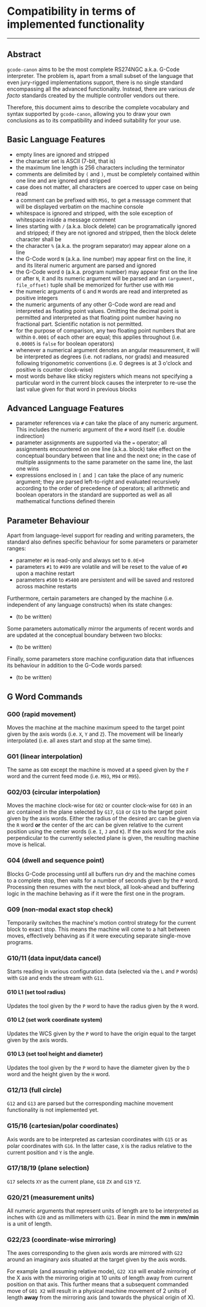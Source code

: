 # Compatibility in terms of implemented functionality

* * *

## Abstract

`gcode-canon` aims to be the most complete RS274NGC a.k.a. G-Code interpreter.
The problem is, apart from a small subset of the language that even jury-rigged
implementations support, there is no single standard encompassing all the
advanced functionality. Instead, there are various *de facto* standards created
by the multiple controller vendors out there.

Therefore, this document aims to describe the complete vocabulary and syntax
supported by `gcode-canon`, allowing you to draw your own conclusions as to its
compatibility and indeed suitability for your use.

## Basic Language Features

* empty lines are ignored and stripped
* the character set is ASCII (7-bit, that is)
* the maximum line length is 256 characters including the terminator
* comments are delimited by `(` and `)`, must be completely contained within
one line and are ignored and stripped
* case does not matter, all characters are coerced to upper case on being read
* a comment can be prefixed with `MSG,` to get a message comment that will be
displayed verbatim on the machine console
* whitespace is ignored and stripped, with the sole exception of whitespace
inside a message comment
* lines starting with `/` (a.k.a. block delete) can be programatically ignored
and stripped; if they are not ignored and stripped, then the block delete
character shall be
* the character `%` (a.k.a. the program separator) may appear alone on a line
* the G-Code word `N` (a.k.a. line number) may appear first on the line, it and
its literal numeric argument are parsed and ignored
* the G-Code word `O` (a.k.a. program number) may appear first on the line or
after `N`, it and its numeric argument will be parsed and an
`(argument, file_offset)` tuple shall be memorized for further use with `M98`
* the numeric arguments of `G` and `M` words are read and interpreted as
positive integers
* the numeric arguments of any other G-Code word are read and interpreted as
floating point values. Omitting the decimal point is permitted and interpreted
as that floating point number having no fractional part. Scientific notation is
not permitted.
* for the purpose of comparison, any two floating point numbers that are within
`0.0001` of each other are equal; this applies throughout (i.e. `0.00005` is
`false` for boolean operators)
* whenever a numerical argument denotes an angular measurement, it will be
interpreted as degrees (i.e. not radians, nor grads) and measured following
trigonometric conventions (i.e. 0 degrees is at 3 o'clock and positive is
counter clock-wise)
* most words behave like sticky registers which means not specifying a
particular word in the current block causes the interpreter to re-use the last
value given for that word in previous blocks

## Advanced Language Features

* parameter references via `#` can take the place of any numeric argument. This
includes the numeric argument of the `#` word itself (i.e. double indirection)
* parameter assignments are supported via the `=` operator; all assignments
encountered on one line (a.k.a. block) take effect on the conceptual boundary
between that line and the next one; in the case of multiple assignments to the
same parameter on the same line, the last one wins
* expressions enclosed in `[` and `]` can take the place of any numeric
argument; they are parsed left-to-right and evaluated recursively according to
the order of precedence of operators; all arithmetic and boolean operators in
the standard are supported as well as all mathematical functions defined
therein

## Parameter Behaviour

Apart from language-level support for reading and writing parameters, the
standard also defines specific behaviour for some parameters or parameter
ranges:

* parameter `#0` is read-only and always set to `0.0E+0`
* parameters `#1` to `#499` are volatile and will be reset to the value of `#0`
upon a machine restart
* parameters `#500` to `#5400` are persistent and will be saved and restored
across machine restarts

Furthermore, certain parameters are changed by the machine (i.e. independent of
any language constructs) when its state changes:

* (to be written)

Some parameters automatically mirror the arguments of recent words and are
updated at the conceptual boundary between two blocks:

* (to be written)

Finally, some parameters store machine configuration data that influences its
behaviour in addition to the G-Code words parsed:

* (to be written)

## G Word Commands

### G00 (rapid movement)

Moves the machine at the machine maximum speed to the target point given by the
axis words (i.e. `X`, `Y` and `Z`). The movement will be linearly interpolated
(i.e. all axes start and stop at the same time).

### G01 (linear interpolation)

The same as `G00` except the machine is moved at a speed given by the `F` word
and the current feed mode (i.e. `M93`, `M94` or `M95`).

### G02/03 (circular interpolation)

Moves the machine clock-wise for `G02` or counter clock-wise for `G03` in an arc
contained in the plane selected by `G17`, `G18` or `G19` to the target point
given by the axis words. Either the radius of the desired arc can be given via
the `R` word **or** the center of the arc can be given relative to the current
position using the center words (i.e. `I`, `J` and `K`). If the axis word for
the axis perpendicular to the currently selected plane is given, the resulting
machine move is helical.

### G04 (dwell and sequence point)

Blocks G-Code processing until all buffers run dry and the machine comes to a
complete stop, then waits for a number of seconds given by the `P` word.
Processing then resumes with the next block, all look-ahead and buffering logic
in the machine behaving as if it were the first one in the program.

### G09 (non-modal exact stop check)

Temporarily switches the machine's motion control strategy for the current block
to exact stop. This means the machine will come to a halt between moves,
effectively behaving as if it were executing separate single-move programs.

### G10/11 (data input/data cancel)

Starts reading in various configuration data (selected via the `L` and `P`
words) with `G10` and ends the stream with `G11`.

#### G10 L1 (set tool radius)

Updates the tool given by the `P` word to have the radius given by the `R` word.

#### G10 L2 (set work coordinate system)

Updates the WCS given by the `P` word to have the origin equal to the target
given by the axis words.

#### G10 L3 (set tool height and diameter)

Updates the tool given by the `P` word to have the diameter given by the `D`
word and the height given by the `H` word.

### G12/13 (full circle)

`G12` and `G13` are parsed but the corresponding machine movement functionality
is not implemented yet.

### G15/16 (cartesian/polar coordinates)

Axis words are to be interpreted as cartesian coordinates with `G15` or as polar
coordinates with `G16`. In the latter case, `X` is the radius relative to the
current position and `Y` is the angle.

### G17/18/19 (plane selection)

`G17` selects `XY` as the current plane, `G18` `ZX` and `G19` `YZ`.

### G20/21 (measurement units)

All numeric arguments that represent units of length are to be interpreted as
inches with `G20` and as millimeters with `G21`. Bear in mind the **mm** in
**mm/min** is a unit of length.

### G22/23 (coordinate-wise mirroring)

The axes corresponding to the given axis words are mirrored with `G22` around an
imaginary axis situated at the target given by the axis words.

For example (and assuming relative mode), `G22 X10` will enable mirroring of the
X axis with the mirroring origin at 10 units of length away from current
position on that axis. This further means that a subsequent commanded move of
`G01 X2` will result in a physical machine movement of 2 units of length
**away** from the mirroring axis (and towards the physical origin of X).